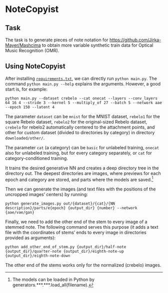 # NoteCopyist

## Task

The task is to generate pieces of note notation for <https://github.com/Jirka-Mayer/Mashcima>
to obtain more variable synthetic train data for Optical Music Recognition (OMR).

## Using NoteCopyist
After installing [`requirements.txt`](requirements.txt), we can directly run `python main.py`.
The command `python main.py --help` explains the arguments. However, a good start is,
for example:
```shell
python main.py --dataset crebelo --cat onecat --layers --conv_layers 64 16 4 --stride 3 --kernel 5 --multiply_of 27 --batch 5 --network aae --epoch 150 --latent 4
```

The parameter `dataset` can be `mnist` for the MNIST dataset, `rebelo1` for the square
Rebelo dataset, `rebelo2` for the original-sized Rebelo dataset, `crebelo` for rebelo2
automatically centered to the attachment points, and other for custom dataset (divided to
directories by category) in directory `downloaded/other/`.

The parameter `cat` (a category) can be `basic` for unlabeled training, `onecat` also for
unlabeled training, but for every category separately, or `cat` for category-conditioned
training.

It trains the desired generative NN and creates a deep directory tree in the directory
out. The deepest directories are images, where previews for each epoch and category
are stored, and parts where the models are saved.[^1]

[^1]: The models can be loaded in Python by generators.\*\*\*.\*\*\*.load_all(filename).

Then we can generate the images (and text files with the positions of the uncropped
images’ centers) by running:
```shell
python generate_images.py out/{dataset}/{cat}/{NN description}/parts/e{epoch} {output_dir} {number} --network {aae/vae/gan}
```

Finally, we need to add the other end of the stem to every image of a stemmed note.
The following command serves this purpose (it adds a text file with the coordinates of
stems’ ends to every image in directories provided as arguments):
```shell
python add_other_end_of_stem.py {output_dir}/half-note {output_dir}/quarter-note {output_dir}/eighth-note-up {output_dir}/eighth-note-down
```

The other end of the stems works only for the normalized (crebelo) images.

